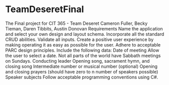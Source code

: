 # TeamDeseretFinal
The Final project for CIT 365 - Team Deseret
Cameron Fuller, Becky Tieman, Daren Tibbits, Austin Donovan
Requirements
Name the application and select your own design and layout schema.
Incorporate all the standard CRUD abilities.
Validate all inputs.
Create a positive user experience by making operating it as easy as possible for the user.
Adhere to acceptable PARC design principles.
Include the following data:
Date of meeting
Allow the user to select a date. Not all parts of the world have Sabbath meetings on Sundays.
Conducting leader
Opening song, sacrament hymn, and closing song
Intermediate number or musical number (optional)
Opening and closing prayers
(should have zero to n number of speakers possible)
Speaker subjects
Follow acceptable programming conventions using C#.

